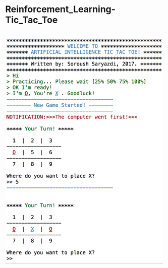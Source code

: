 # Reinforcement_Learning-Tic_Tac_Toe

<br>
<img src="https://github.com/saryazdi/Reinforcement_Learning-Tic_Tac_Toe/blob/master/TIC_TAC_TOE_Game.jpg?raw=true" width="500" align="left" alt="Computer Hope">
